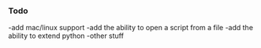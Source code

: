 ### Todo

-add mac/linux support
-add the ability to open a script from a file
-add the ability to extend python
-other stuff